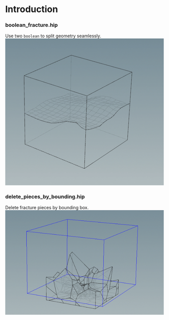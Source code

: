 
# Introduction

### boolean_fracture.hip

Use two `boolean` to split geometry seamlessly.
![screenshoots01](./screenshots/boolean_fracture.gif)

### delete_pieces_by_bounding.hip

Delete fracture pieces by bounding box.
![screenshoots01](./screenshots/delete_pieces_by_bounding.gif)